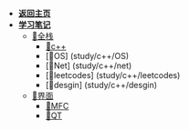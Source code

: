 * [**返回主页**](/)
* [**学习笔记**](study.md)
  * [📁全栈](study/c++/)
    * [📃c++](study/c++/c++base/)
    * [📃OS] (study/c++/OS)
    * [📃Net] (study/c++/net)
    * [📃leetcodes] (study/c++/leetcodes)
    * [📃desgin] (study/c++/desgin)  
  * [📁界面](study/show/)
    * [📃MFC](study/show/mfc/)
    * [📃QT](study/show/qt/)
  
